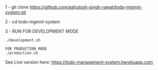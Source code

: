 1 - git clone https://github.com/ashutosh-singh-rawat/todo-mgmnt-system.git

2 - cd todo-mgmnt-system

3 - RUN
    FOR DEVELOPMENT MODE 
    
    ./development.sh

    FOR PRODUCTION MODE
    ./production.sh


See Live version here: 
  https://todo-management-system.herokuapp.com